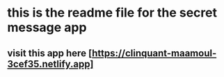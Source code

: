 # this is the readme file for the secret message app

## visit this app here [https://clinquant-maamoul-3cef35.netlify.app]

